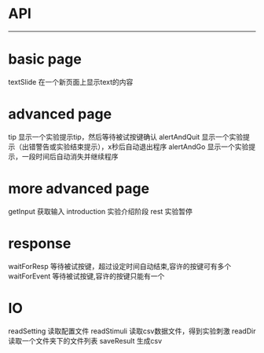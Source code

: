 
# API
---

# basic page
textSlide 在一个新页面上显示text的内容

# advanced page
tip 显示一个实验提示tip，然后等待被试按键确认
alertAndQuit 显示一个实验提示（出错警告或实验结束提示），x秒后自动退出程序
alertAndGo 显示一个实验提示，一段时间后自动消失并继续程序

# more advanced page
getInput 获取输入
introduction 实验介绍阶段
rest 实验暂停 

# response
waitForResp 等待被试按键，超过设定时间自动结束,容许的按键可有多个
waitForEvent 等待被试按键,容许的按键只能有一个

# IO
readSetting 读取配置文件
readStimuli 读取csv数据文件，得到实验刺激
readDir 读取一个文件夹下的文件列表
saveResult 生成csv